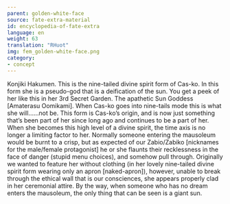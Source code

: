 ```yaml
---
parent: golden-white-face
source: fate-extra-material
id: encyclopedia-of-fate-extra
language: en
weight: 63
translation: "RHuot"
img: fem_golden-white-face.png
category:
- concept
---
```


Konjiki Hakumen.
This is the nine-tailed divine spirit form of Cas-ko. In this form she is a pseudo-god that is a deification of the sun. You get a peek of her like this in her 3rd Secret Garden. The apathetic Sun Goddess [Amaterasu Oomikami].
When Cas-ko goes into nine-tails mode this is what she will……not be. This form is Cas-ko’s origin, and is now just something that’s been part of her since long ago and continues to be a part of her. When she becomes this high level of a divine spirit, the time axis is no longer a limiting factor to her.
Normally someone entering the mausoleum would be burnt to a crisp, but as expected of our Zabio/Zabiko [nicknames for the male/female protagonist] he or she flaunts their recklessness in the face of danger (stupid menu choices), and somehow pull through.
Originally we wanted to feature her without clothing (in her lovely nine-tailed divine spirit form wearing only an apron [naked-apron]), however, unable to break through the ethical wall that is our consciences, she appears properly clad in her ceremonial attire.
By the way, when someone who has no dream enters the mausoleum, the only thing that can be seen is a giant sun.
